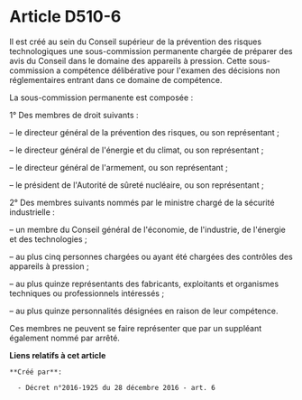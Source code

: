 # Article D510-6

Il est créé au sein du Conseil supérieur de la prévention des risques technologiques une sous-commission permanente chargée
de préparer des avis du Conseil dans le domaine des appareils à pression. Cette sous-commission a compétence délibérative
pour l'examen des décisions non réglementaires entrant dans ce domaine de compétence.

La sous-commission permanente est composée :

1° Des membres de droit suivants :

– le directeur général de la prévention des risques, ou son représentant ;

– le directeur général de l'énergie et du climat, ou son représentant ;

– le directeur général de l'armement, ou son représentant ;

– le président de l'Autorité de sûreté nucléaire, ou son représentant ;

2° Des membres suivants nommés par le ministre chargé de la sécurité industrielle :

– un membre du Conseil général de l'économie, de l'industrie, de l'énergie et des technologies ;

– au plus cinq personnes chargées ou ayant été chargées des contrôles des appareils à pression ;

– au plus quinze représentants des fabricants, exploitants et organismes techniques ou professionnels intéressés ;

– au plus quinze personnalités désignées en raison de leur compétence.

Ces membres ne peuvent se faire représenter que par un suppléant également nommé par arrêté.

**Liens relatifs à cet article**

	**Créé par**:

	  - Décret n°2016-1925 du 28 décembre 2016 - art. 6
